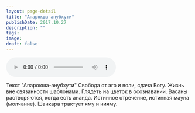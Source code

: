 ```yaml
---
layout: page-detail
title: "Апарокша-анубхути"
publishDate: 2017.10.27
description: ""
tags:
image:
draft: false
---
```


<audio title="2017.10.27 - Апарокша-анубхути.mp3" src="https://filer-api.advayta.org/v1.0/public/files/74215" controls=""></audio>

 Текст "Апарокша-анубхути" Свобода от эго и воли, сдача Богу. Жизнь вне связанности шаблонами. Глядеть на цветок в осознавании. Васаны растворяются, когда есть ананда. Истинное отречение, истинная мауна (молчание). Шанкара трактует яму и нияму. 

  

